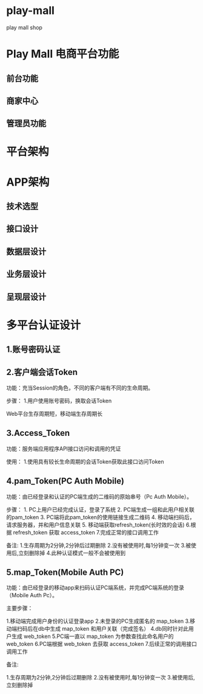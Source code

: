 # play-mall
play mall shop


# Play Mall 电商平台功能

## 前台功能

## 商家中心

## 管理员功能

# 平台架构

# APP架构
## 技术选型

## 接口设计

## 数据层设计

## 业务层设计

## 呈现层设计


# 多平台认证设计
## 1.账号密码认证
## 2.客户端会话Token
功能：充当Session的角色，不同的客户端有不同的生命周期。

步骤：
    1.用户使用账号密码，换取会话Token
    
Web平台生存周期短，移动端生存周期长
## 3.Access_Token
功能：服务端应用程序API接口访问和调用的凭证

使用：
    1.使用具有较长生命周期的会话Token获取此接口访问Token

## 4.pam_Token(PC Auth Mobile)
功能：由已经登录和认证的PC端生成的二维码的原始串号（Pc Auth Mobile）。

步骤：
    1. PC上用户已经完成认证，登录了系统
    2. PC端生成一组和此用户相关联的pam_token
    3. PC端将此pam_token的使用链接生成二维码
    4. 移动端扫码后，请求服务器，并和用户信息关联
    5. 移动端获取refresh_token(长时效的会话)
    6.根据 refresh_token 获取 access_token
    7.完成正常的接口调用工作
    
备注:
1.生存周期为2分钟,2分钟后过期删除
2.没有被使用时,每1分钟变一次
3.被使用后,立刻删除掉
4.此种认证模式一般不会被使用到
## 5.map_Token(Mobile Auth PC)
功能：由已经登录的移动app来扫码认证PC端系统，并完成PC端系统的登录（Mobile Auth Pc）。

主要步骤：

1.移动端完成用户身份的认证登录app
2.未登录的PC生成匿名的 map_token
3.移动端扫码后在db中生成 map_token 和用户关联（完成签名）
4.db同时针对此用户生成 web_token
5.PC端一直以 map_token 为参数查找此命名用户的 web_token
6.PC端根据 web_token 去获取 access_token
7.后续正常的调用接口调用工作

备注:

1.生存周期为2分钟,2分钟后过期删除
2.没有被使用时,每1分钟变一次
3.被使用后,立刻删除掉